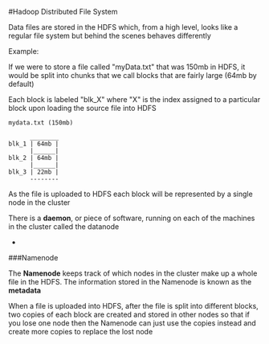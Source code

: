 #Hadoop Distributed File System

Data files are stored in the HDFS which, from a high level, looks like a regular file system but behind the scenes behaves differently

Example:

If we were to store a file called "myData.txt" that was 150mb in HDFS, it would be split into chunks that we call blocks that are fairly large (64mb by default)

Each block is labeled "blk_X" where "X" is the index assigned to a particular block upon loading the source file into HDFS

```
mydata.txt (150mb)

      ________
blk_1 | 64mb |
      |______|
blk_2 | 64mb |
      |______|
blk_3 | 22mb |
      --------
```

As the file is uploaded to HDFS each block will be represented by a single node in the cluster

There is a **daemon**, or piece of software, running on each of the machines in the cluster called the datanode

-

###Namenode

The **Namenode** keeps track of which nodes in the cluster make up a whole file in the HDFS. The information stored in the Namenode is known as the **metadata**

When a file is uploaded into HDFS, after the file is split into different blocks, two copies of each block are created and stored in other nodes so that if you lose one node then the Namenode can just use the copies instead and create more copies to replace the lost node

